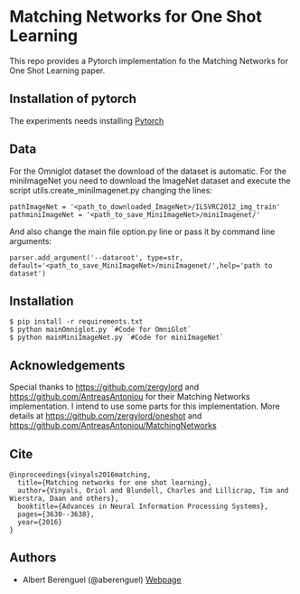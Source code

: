 # Matching Networks for One Shot Learning 
This repo provides a Pytorch implementation fo the Matching Networks for One Shot Learning paper.

## Installation of pytorch
The experiments needs installing [Pytorch](http://pytorch.org/)

## Data 
For the Omniglot dataset the download of the dataset is automatic. For the miniImageNet you need to download the ImageNet dataset and execute the script utils.create_miniImagenet.py changing the lines:
```
pathImageNet = '<path_to_downloaded_ImageNet>/ILSVRC2012_img_train'
pathminiImageNet = '<path_to_save_MiniImageNet>/miniImagenet/'
```
And also change the main file option.py line or pass it by command line arguments:
```
parser.add_argument('--dataroot', type=str, default='<path_to_save_MiniImageNet>/miniImagenet/',help='path to dataset')
```


## Installation

    $ pip install -r requirements.txt
    $ python mainOmniglot.py `#Code for OmniGlot`
    $ python mainMiniImageNet.py `#Code for miniImageNet`
    

## Acknowledgements
Special thanks to https://github.com/zergylord and https://github.com/AntreasAntoniou for their Matching Networks implementation. I intend to use some parts for this implementation. More details at https://github.com/zergylord/oneshot and https://github.com/AntreasAntoniou/MatchingNetworks

## Cite
```
@inproceedings{vinyals2016matching,
  title={Matching networks for one shot learning},
  author={Vinyals, Oriol and Blundell, Charles and Lillicrap, Tim and Wierstra, Daan and others},
  booktitle={Advances in Neural Information Processing Systems},
  pages={3630--3638},
  year={2016}
}
```

## Authors

* Albert Berenguel (@aberenguel) [Webpage](https://scholar.google.es/citations?user=HJx2fRsAAAAJ&hl=en)
